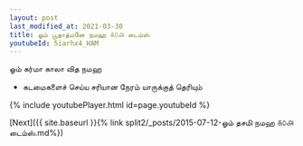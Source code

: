 ```yaml
---
layout: post
last_modified_at: 2021-03-30
title: ஓம் பூதாத்மனே நமஹ ௧௦௮ டைம்ஸ்
youtubeId: 5iarhx4_HAM
---
```

 
 
 ஓம் கர்மா காலா வித நமஹ  
 
 -  கடமைகளைச் செய்ய சரியான நேரம் யாருக்குத் தெரியும் 
 
  
 
  
 
 
 
 
 
 


{% include youtubePlayer.html id=page.youtubeId %}
 
[Next]({{ site.baseurl }}{% link  split2/_posts/2015-07-12-ஓம் தசமி நமஹ ௧௦௮ டைம்ஸ்.md%})
 
